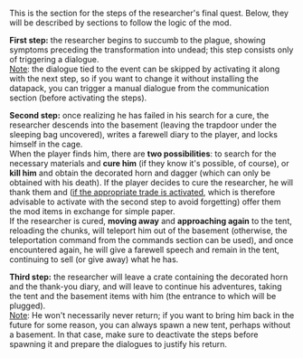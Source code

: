This is the section for the steps of the researcher's final quest. Below, they will be described by sections to follow the logic of the mod.

**First step:** the researcher begins to succumb to the plague, showing symptoms preceding the transformation into undead; this step consists only of triggering a dialogue.  
<u>Note</u>: the dialogue tied to the event can be skipped by activating it along with the next step, so if you want to change it without installing the datapack, you can trigger a manual dialogue from the communication section (before activating the steps).

**Second step:** once realizing he has failed in his search for a cure, the researcher descends into the basement (leaving the trapdoor under the sleeping bag uncovered), writes a farewell diary to the player, and locks himself in the cage.  
When the player finds him, there are **two possibilities**: to search for the necessary materials and **cure him** (if they know it's possible, of course), or **kill him** and obtain the decorated horn and dagger (which can only be obtained with his death). If the player decides to cure the researcher, he will thank them and (<u>if the appropriate trade is activated</u>, which is therefore advisable to activate with the second step to avoid forgetting) offer them the mod items in exchange for simple paper.  
If the researcher is cured, **moving away** and **approaching again** to the tent, reloading the chunks, will teleport him out of the basement (otherwise, the teleportation command from the commands section can be used), and once encountered again, he will give a farewell speech and remain in the tent, continuing to sell (or give away) what he has.

**Third step:** the researcher will leave a crate containing the decorated horn and the thank-you diary, and will leave to continue his adventures, taking the tent and the basement items with him (the entrance to which will be plugged).  
<u>Note</u>: He won't necessarily never return; if you want to bring him back in the future for some reason, you can always spawn a new tent, perhaps without a basement. In that case, make sure to deactivate the steps before spawning it and prepare the dialogues to justify his return.
